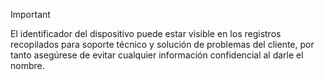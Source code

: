 > [!IMPORTANT]
> El identificador del dispositivo puede estar visible en los registros recopilados para soporte técnico y solución de problemas del cliente, por tanto asegúrese de evitar cualquier información confidencial al darle el nombre.
>